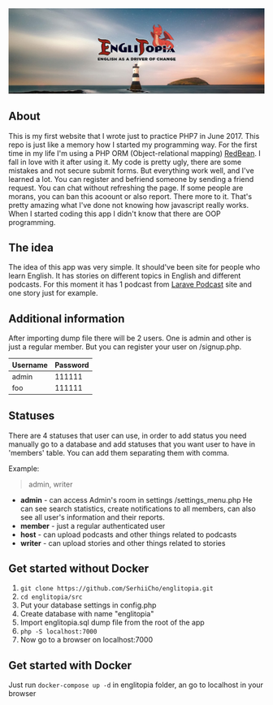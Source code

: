 <img src="https://raw.githubusercontent.com/SerhiiCho/englitopia/master/src/media/img/banner1.jpg" style="text-align:center">

## About

This is my first website that I wrote just to practice PHP7 in June 2017. This repo is just like a memory how I started my programming way. For the first time in my life I'm using a PHP ORM (Object-relational mapping) [RedBean](https://www.redbeanphp.com/index.php). I fall in love with it after using it. My code is pretty ugly, there are some mistakes and not secure submit forms. But everything work well, and I've learned a lot. You can register and befriend someone by sending a friend request. You can chat without refreshing the page. If some people are morans, you can ban this acoount or also report. There more to it. That's pretty amazing what I've done not knowing how javascript really works. When I started coding this app I didn't know that there are OOP programming.

## The idea

The idea of this app was very simple. It should've been site for people who learn English. It has stories on different topics in English and different podcasts. For this moment it has 1 podcast from [Larave Podcast](http://www.laravelpodcast.com) site and one story just for example.

## Additional information

After importing dump file there will be 2 users. One is admin and other is just a regular member. But you can register your user on /signup.php.

| Username | Password |
|----------|----------|
|  admin   |  111111  |
|   foo    |  111111  |

## Statuses

There are 4 statuses that user can use, in order to add status you need manually go to a database and add statuses that you want user to have in 'members' table. You can add them separating them with comma.

Example:
> admin, writer

* **admin** - can access Admin's room in settings /settings_menu.php He can see search statistics, create notifications to all members, can also see all user's information and their reports.
* **member** - just a regular authenticated user
* **host** - can upload podcasts and other things related to podcasts
* **writer** - can upload stories and other things related to stories

## Get started without Docker

1. `git clone https://github.com/SerhiiCho/englitopia.git`
2. `cd englitopia/src`
3. Put your database settings in config.php
4. Create database with name "englitopia"
6. Import englitopia.sql dump file from the root of the app
7. `php -S localhost:7000`
8. Now go to a browser on localhost:7000

## Get started with Docker

Just run `docker-compose up -d` in englitopia folder, an go to localhost in your browser